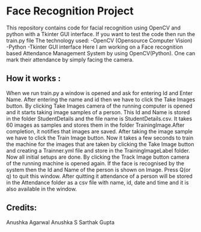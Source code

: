 # Face Recognition Project
This repository contains code for facial recognition using OpenCV and python with a Tkinter GUI interface. If you want to test the code then run the train.py file
The technology used: -OpenCV (Opensource Computer Vision) -Python -Tkinter GUI interface
Here I am working on a Face recognition based Attendance Management System by using OpenCV(Python). One can mark their attendance by simply facing the camera.


## How it works :
When we run train.py a window is opened and ask for entering Id and Enter Name. After entering the name and id then we have to click the Take Images button. By clicking Take Images camera of the running computer is opened and it starts taking image samples of a person. This Id and Name is stored in the folder StudentDetails and the file name is StudentDetails.csv. It takes 60 images as samples and stores them in the folder TrainingImage.After completion, it notifies that images are saved. After taking the image sample we have to click the Train Image button. Now it takes a few seconds to train the machine for the images that are taken by clicking the Take Image button and creating a Trainner.yml file and store in the TrainingImageLabel folder. Now all initial setups are done. By clicking the Track Image button camera of the running machine is opened again. If the face is recognised by the system then the Id and Name of the person is shown on Image. Press Q(or q) to quit this window. After quitting it attendance of a person will be stored in the Attendance folder as a csv file with name, id, date and time and it is also available in the window.

## Credits:
Anushka Agarwal
Anushka S
Sarthak Gupta